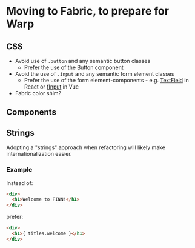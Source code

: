 # Moving to Fabric, to prepare for Warp

## CSS

- Avoid use of `.button` and any semantic button classes
  - Prefer the use of the Button component
- Avoid the use of `.input` and any semantic form element classes
  - Prefer the use of the form element-components - e.g. [TextField](https://react.fabric-ds.io/textfield) in React or [fInput](https://vue.fabric-ds.io/forms) in Vue
- Fabric color shim?

## Components

## Strings

Adopting a "strings" approach when refactoring will likely make internationalization easier.

### Example

Instead of:

```html
<div>
  <h1>Welcome to FINN!</h1>
</div>
```

prefer:

```html
<div>
  <h1>{ titles.welcome }</h1>
</div>
```
